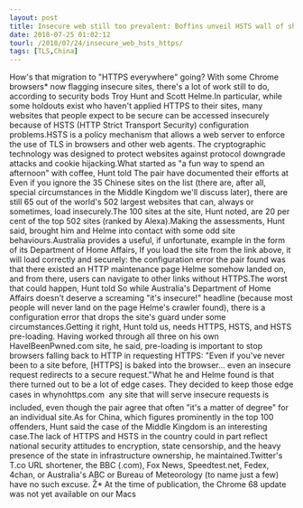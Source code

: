 ```yaml
---
layout: post
title: Insecure web still too prevalent: Boffins unveil HSTS wall of shame
date: 2018-07-25 01:02:12
tourl: /2018/07/24/insecure_web_hsts_https/
tags: [TLS,China]
---
```

How's that migration to "HTTPS everywhere" going? With some Chrome browsers* now flagging insecure sites, there's a lot of work still to do, according to security bods Troy Hunt and Scott Helme.In particular, while some holdouts exist who haven't applied HTTPS to their sites, many websites that people expect to be secure can be accessed insecurely because of HSTS (HTTP Strict Transport Security) configuration problems.HSTS is a policy mechanism that allows a web server to enforce the use of TLS in browsers and other web agents. The cryptographic technology was designed to protect websites against protocol downgrade attacks and cookie hijacking.What started as "a fun way to spend an afternoon" with coffee, Hunt told The pair have documented their efforts at Even if you ignore the 35 Chinese sites on the list (there are, after all, special circumstances in the Middle Kingdom we'll discuss later), there are still 65 out of the world's 502 largest websites that can, always or sometimes, load insecurely.The 100 sites at the site, Hunt noted, are 20 per cent of the top 502 sites (ranked by Alexa).Making the assessments, Hunt said, brought him and Helme into contact with some odd site behaviours.Australia provides a useful, if unfortunate, example in the form of its Department of Home Affairs, If you load the site from the link above, it will load correctly and securely: the configuration error the pair found was that there existed an HTTP maintenance page Helme somehow landed on, and from there, users can navigate to other links without HTTPS.The worst that could happen, Hunt told So while Australia's Department of Home Affairs doesn't deserve a screaming "it's insecure!" headline (because most people will never land on the page Helme's crawler found), there is a configuration error that drops the site's guard under some circumstances.Getting it right, Hunt told us, needs HTTPS, HSTS, and HSTS pre-loading. Having worked through all three on his own HaveIBeenPwned.com site, he said, pre-loading is important to stop browsers falling back to HTTP in requesting HTTPS: "Even if you've never been to a site before, [HTTPS] is baked into the browser... even an insecure request redirects to a secure request."What he and Helme found is that there turned out to be a lot of edge cases. They decided to keep those edge cases in whynohttps.com  any site that will serve insecure requests is included, even though the pair agree that often "it's a matter of degree" for an individual site.As for China, which figures prominently in the top 100 offenders, Hunt said the case of the Middle Kingdom is an interesting case.The lack of HTTPS and HSTS in the country could in part reflect national security attitudes to encryption, state censorship, and the heavy presence of the state in infrastructure ownership, he maintained.Twitter's T.co URL shortener, the BBC (.com), Fox News, Speedtest.net, Fedex, 4chan, or Australia's ABC or Bureau of Meteorology (to name just a few) have no such excuse. Ž* At the time of publication, the Chrome 68 update was not yet available on our Macs